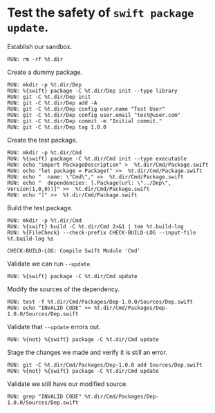 # Test the safety of `swift package update`.

Establish our sandbox.

```
RUN: rm -rf %t.dir
```

Create a dummy package.

```
RUN: mkdir -p %t.dir/Dep
RUN: %{swift} package -C %t.dir/Dep init --type library
RUN: git -C %t.dir/Dep init
RUN: git -C %t.dir/Dep add -A
RUN: git -C %t.dir/Dep config user.name "Test User"
RUN: git -C %t.dir/Dep config user.email "test@user.com"
RUN: git -C %t.dir/Dep commit -m "Initial commit."
RUN: git -C %t.dir/Dep tag 1.0.0
```

Create the test package.

```
RUN: mkdir -p %t.dir/Cmd
RUN: %{swift} package -C %t.dir/Cmd init --type executable
RUN: echo "import PackageDescription" >  %t.dir/Cmd/Package.swift
RUN: echo "let package = Package(" >>  %t.dir/Cmd/Package.swift
RUN: echo "  name: \"Cmd\"," >>  %t.dir/Cmd/Package.swift
RUN: echo "  dependencies: [.Package(url: \"../Dep\", Version(1,0,0))]" >>  %t.dir/Cmd/Package.swift
RUN: echo ")" >>  %t.dir/Cmd/Package.swift
```

Build the test package.

```
RUN: mkdir -p %t.dir/Cmd
RUN: %{swift} build -C %t.dir/Cmd 2>&1 | tee %t.build-log
RUN: %{FileCheck} --check-prefix CHECK-BUILD-LOG --input-file %t.build-log %s

CHECK-BUILD-LOG: Compile Swift Module 'Cmd'
```

Validate we can run `--update`.

```
RUN: %{swift} package -C %t.dir/Cmd update
```

Modify the sources of the dependency.

```
RUN: test -f %t.dir/Cmd/Packages/Dep-1.0.0/Sources/Dep.swift
RUN: echo "INVALID CODE" >> %t.dir/Cmd/Packages/Dep-1.0.0/Sources/Dep.swift
```

Validate that `--update` errors out.

```
RUN: %{not} %{swift} package -C %t.dir/Cmd update
```

Stage the changes we made and verify it is still an error.

```
RUN: git -C %t.dir/Cmd/Packages/Dep-1.0.0 add Sources/Dep.swift
RUN: %{not} %{swift} package -C %t.dir/Cmd update
```

Validate we still have our modified source.

```
RUN: grep "INVALID CODE" %t.dir/Cmd/Packages/Dep-1.0.0/Sources/Dep.swift
```
